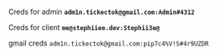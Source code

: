 Creds for admin **`adm1n.tickectok@gmail.com:Admin#4312`**

Creds for client **`me@stephiiee.dev:Stephii3e@`**


gmail creds `adm1n.tickectok@gmail.com:pip7c4%V!S#4r9UZDR`